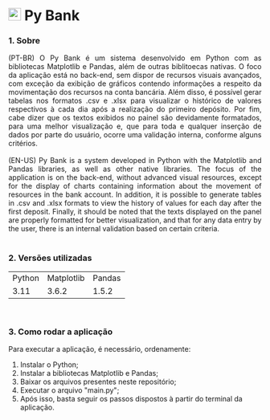 # <img src="https://user-images.githubusercontent.com/110633725/224460842-e58596da-f9b9-43bc-a81e-d9d36289ea37.png" height="25"> Py Bank

### 1. Sobre
<div align="justify">
  (PT-BR) O Py Bank é um sistema desenvolvido em Python com as bibliotecas Matplotlib e Pandas, além de outras biblitoecas nativas. O foco da aplicação está
  no back-end, sem dispor de recursos visuais avançados, com exceção da exibição de gráficos contendo informações a respeito da movimentação dos recursos
  na conta bancária. Além disso, é possível gerar tabelas nos formatos .csv e .xlsx para visualizar o histórico de valores respectivos à cada dia após
  a realização do primeiro depósito. Por fim, cabe dizer que os textos exibidos no painel são devidamente formatados, para uma melhor visualização e,
  que para toda e qualquer inserção de dados por parte do usuário, ocorre uma validação interna, conforme alguns critérios.
  <br><br>
  (EN-US) Py Bank is a system developed in Python with the Matplotlib and Pandas libraries, as well as other native libraries. The focus of the application 
  is on the back-end, without advanced visual resources, except for the display of charts containing information about the movement of resources in the 
  bank account. In addition, it is possible to generate tables in .csv and .xlsx formats to view the history of values for each day after the first deposit. 
  Finally, it should be noted that the texts displayed on the panel are properly formatted for better visualization, and that for any data entry by the user,
  there is an internal validation based on certain criteria.
</div>
<br>

### 2. Versões utilizadas
<table>
  <tr>
    <td>Python</td>
    <td>Matplotlib</td>
    <td>Pandas</td>
  </tr>
  <tr>
    <td>3.11</td>
    <td>3.6.2</td>
    <td>1.5.2</td>
  </tr>
</table>
<br>

### 3. Como rodar a aplicação
Para executar a aplicação, é necessário, ordenamente:
1. Instalar o Python;
2. Instalar a bibliotecas Matplotlib e Pandas;
3. Baixar os arquivos presentes neste repositório;
4. Executar o arquivo "main.py";
5. Após isso, basta seguir os passos dispostos à partir do terminal da aplicação.
